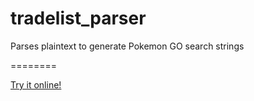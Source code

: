 # tradelist_parser
Parses plaintext to generate Pokemon GO search strings

========

[Try it online!](https://tio.run/##hVvbktxGcn3mfAU4jBDJJYdeX57GQW/IXsV6I9bhtSSHH2QGowAUgBoUqqC6NBq94Q/yd/jD5JOVWegeSpYpagaNBuqSl5MnM4vrnibv/vanxbvP1sTUfGx@eL0qF7UKr983rxfl1DrtdBm0NZ1yaaIPnQ7Z6n7U/E12prM50gd91uOYky@vt/ly2bwtT6nQemtOqrw@qYChe12e6rUO1riRrjHQbBJdxewG60N5Pqbs5rKKaNUsj4Y8DFaXZ2fdWe0dD42v62hBpaRSGeJpd@fyvW@VNfzsYhbdPIUPfH9ddVBPquwv@rblZW/@AUPq8nzcVG89vzsGvFyW77GTPelj813mD6MfveLlYRumv66vm3ym6@RH3etFhfLpZEYfPMvXqjWoIs/OqowXeKoFX5ulvGqWNodyM4c4maEMEQ105FsW2rznoPlh7ZLqQta2rAuK7lg/S@5ns5aHVQulrWXK3ijXmbIHS@qgH7usZYGQLFsGlLiUd12@WK2GImXlxsU/@CKMuKo08VqwJHNmIc7BQx5@LuvVuvdFRIv2W0ymo@sBssojyyGfjefp5jwZVmV0WkXeC@wUimdTMxe@Z/2andtZpMFcqrJVhOyHgbelVxX6ol@tToZVvWjrdapz@BPLfDPL6sujPbYc28yj6a0Y9dKa1RchK9tB3Cy2FPLSalX2OGa7mvKOitPDGLQz7qnMobpO25E1Ec1iqtMFY61qPQ8brd@qxS/GJuVYcuuErdPVauCGIkQs0M9lBd6Zs@wjWFUuyVm6qbrGoqCokHhG2MOJJuV1aqfwFbtz2oNy5ngsqHHc2Wd77Rx7iIH9bdicKRN3CSPpwN46Z3ddMbbnN75tVlv3p1lr2mq8CYWJ1wEfelWeMMG7JgWt@shCcIZlRmLprwAxmDizUUfAiyv3f8wKf09KTBaDONbQ7JdqpyE7HczI@12w9bgZ3plVyfhye1QxBS8uvKpt8WydnQpsn9B3EAQasu58V@6etMtR5bLa4dg@blTx4v3ZsxoBjsnrYmgwdACy1ZrfC8GTo7AOc0o6NIAcAVX4THaer7sENcbiOL7v5ao1LfZt2fXgyRqiknfhhblnQAZCQHw@dPyOB7YqC7SnTxfgogAx1htU5yM7CfZuGcjUmpsZfl1eVqN4XPjQEMSKHWUeDRpbxSXhJm0ryxxhDzuDIhbBQKCsX/CfZW8JpEpn2BURjFrDHgxHy8kMduf40WOpji8nOPboeVDdxwMBAUbdxIA56b66IxY2Ksshzfq5@g@wxuqKlrFXjBXJuFnRD3aYpIvxb5NBJFvhG0UHWMiYGdxbGJCpBjQH1bZluRP24dckAIStO9WzZQxWqWHYa7R8Aj6PgqQLQtM4YcAyCYx98ylxIB5NV0YCbEoMymHUhh@FWQOMbHUd2VUxm4u3icHEaTbdXtdREStOZnZmnNKha6t5xTH5nGAnvYQ2WJCANN4HMvEUrXGq4xcuueWYCIF0oBCjmMIFQbAXs4SfAv9l/RbsoDyBmOl6AY1FJzXCKyJ7ISBBfO@UCTp3fjXodudH3L5IOFcIEsMVDU3lIMG0HpDNk2qnI9CI96SjU1n2PuQwBI7doz3WYmk5RawdYrGYKzw0CYwgVqTNs9hhHupqkJ59v88OsTJ0YgRAFeeqpXh4VS/2EWeIvTeBZRMV9rRrCQxegicoAOCOnWHD@J61CUOjAHPg6QSdsfQopLNnLrlYM6bYW3UAXfnqKS@rzRw8RwM3McxTogYl6nl1KxiUZTQcLeGlYdEiaGy9Eu/Hnq8OsplxtHuScSng/rgZRkMwkInhX8eOAFwGCxQYU7VbQBt7qcVIvFNAk0ti2ifAhbUVB3UBy7IbWLsYzKJHPJQXdkYF3A0sA8wpJGLdg@f4B3tZyBk5nMHSL2wwG2imQCzUH3w3H3IGXRDx4CFE5@LDK6SfMpOntK/6sXHil4TrHSTX8Yp1T1yg7BaeAu7LW0EcEeLb6jAuhvkmgKOzQuFm7FVxCFzj3udOqEjohTR2ucVq2DZyEKDfC71jn4@LZ/J48haiS/VJmwXEjENkQnbAbkWqd5VXiIQ2bS1HPMjKwX5WVq2F4wpkEGLBpmfD4QCRwXWSYCQAiausY0g7h3NiKT3PVLDTStBvAyCPpdN76Pwk@1H8dUk4dM0RLgi/iveQjpsgQxPRDtmEgQjLeifszbAlpB1U0AoxxiSjyA3RaJ18sUQCOpggy7uwZ4TbQ@krxyjEGeA8G0wLIcGWAKNM8C0sqaiwtarTeMlKrPRgCpXHwGlZxiMJwFd@GnTv1CbRo/2f/8ZfccDFVx332UfB3Dm3nDaMZlkA7z5bjpuuU0ILwo4kxvG0sAiR60W35N6zAF21UT0jcSxitYTJjDZDUOfMpG5S58p7wJMdApevLItzHRiAKyrm3ZjLpQKfE7I4AQ/Fn1o9acDfIkAnhosrCTDCi5PMAYcLzMIrYV/N6MR1kGvOmr/u8iCSKpMtYlTR5rAKUG1awyJIcRwPQefY6TSClWdbQhomzBDCp1zDC70cnb54jgu0VcUJMXIlMcM@P4sG1mdSK2dfGqRMRtGV4Z7U6ivzhPu3LbIfJhCBfJhhGmEJWmI7jJkYYxnceXOSbcd5A/4ypsCkot4P9k/JDNsU0lnJsXpigZVrApOB0RzUd7DW4UjoQBfFksCdwFzKoDOQYoZCmM6ogL@VHVDst70X2IHJt7zi3kOvfH9TxkriTUAbRCfYiuidaBxM1kgBwoJoCAMfjZCASNS25zID8Heyh0uA5K@G5bdORvSUIDyQEMW57iJAjxH2UUgYZ8@MW1bHhJxGscUj9XY1ljojOSe8cdVMlpHGBVDcqCRdOGLjUHLRmqsoK3UT@M3Dyn6zA1g8m9XJIGho3fLSVmC89QySUS0wzyTBwvasyhHmNXkOQBg8Sn5HrJAy2nSYahJaVQJpPuuaqRSiK47VV6cuimUC5XthcxRqjeT62HSQ1G0CV@DCQwfalUFseLVgIoGtEMiWw8zzmYq6OlHISTydyggEkvtTUjQEoW87WR0Lpt90LeQgo6KA5Xl6hJlZ0jHQvZH3j9CkBpYbghwBthSRTKdYFVsek/h1i9@SAUOfo5RaQF35pWmfvCCK6pBEsLGfOzCZls3RLIAow0ogDezCK42sZjQ0M1sPwAuqUFJWo6hJLIylDohmfC25j4gkAbw4r8pLnMRMOmJ92gocF/LViv8g43MI2FqQD0FZwjy7U6UYpWxXAzOoAGDO@kqHRiw3SbUm/piRNUqgBmObKmtbIFbBS3IhgCxXUhCTwbKEgKpBV3/UcAoB5BG8AXmeZvGRyNSJ2TSUZi5sQgOoaWKNkwAH4N4oI@mOfa4DcCCsBqYIjiggRzVYxCIkNbS1hjQVcnetRBAXlQW1YGvio@Dfqhfc6sgIpCwB3NBHJiM0DG4QjRK072ZQOQYuM9ZLsMixFrYiiAgMbK8hAMi2C76PoEIMhQixYBriAJwpiZQmMyQpxkwGxiEUmPNXqWcgezhqHi0cNjM5A0KyOgnmrBR0wHPXWrtcjQAFZ1yU7wfJ920eJdEB0AsagjMhcnJNQ7dKkjeyap66u2ZgVCzuWUMwbqo1iYiQoLPGFYFNPCpHwTPeBG932OTOuV6@khM8BK@fq/tUkp5g6ifmPRs4M0ighIipaIZ3ehaqZtXFCFJNO8KyqYUORGArDJ6MGrHR9bL7nkIQryxV3uEiR6cFyVyqFGRBSB8lVZhMXHKoLnsNxn7MLB9YvpYkB7ZZyss8HdgiuB/rgJKJI5fwLrJUEN7TRTI25HdGknVsRUrmSOIzX9nEQNtSjHCMlnAeNWYWJPBCyBhBDzyeZYPdExWSTOMI9aA426qq0q1UCeAtKUnCbtnNCi7UXKdUZdbM5QkuBRKwCsUBDEoKiOxnBgmoU26DoPA15tCwwicp0ehlgg7RS5ROLQlDPQuOAL0gPcBiD1q6B4Maj2IhQQ1vucREwLUUrU@9iV1NKaUchZSW6vu8Pj1wygOgAc@Qkh0MGmg6sjP0ujN9lvx@A68DUAs666MFAuq3Q3F/c3P9cOHJgqolDGI7F9E48e6hJsoYMdujpAM7zcwelnWmLJvDu5GARkTNK07OSNZi7pJiS8dDUXYmXB8JPxto8U9VxarAd@AgabeSp1TyOlpK8muyhgxES1EiHIEaDqIowRIZqhMrFslQ5vIkeXYJWLzKI1YDWkeALsNU2S1FjNqVmsXnlohwliR5mJWUCBddUv3KaZNEVUjUM5sDLxJme1Gd4PoFa7pQ14XbL31viIIzVZvVSaptJYStEtRBPlaET44iAD1kBkF4v9@jyDKDw1wk@lCZbOMeAzipxGSqV0m7oSvFLdXpozXAhEutEQbUH2n@KPUAQeET9SvOUkrqpNuFzA5BYBZGBBoAZOX0Dzo/UXJl5VMrtgC/C6B8s1RitCP6UsS1d8oBfjlqUtm8vDhRpc@NEm9Cr0/izJEAQgcpf8bOXLyUKI5aGxWuMwcjYHxtS1JLZZUw2JcsTHp@ZmaqBUFBsVhCrWCwxSGw@Mr8EeRmwzVEgC@YYqhTbqVWwpxmHMVJcLe1uUJ7rWC14MLc93AZfmxrF25ZpKpOYQfiEmyklMtEZpthWSs0tWA/SfpXT2A2HfdbdClJSP4XavKLFB7xvNat0k4dnWpx0qP6MavzJjksot26Cro4c@IOj0@1jrZ6t0tbzFOuFEV6vVSbCtqwawVwj2oMxLO8FCSojml6ju4tNRFA@bdaZKAAA6IrRH2CZdXeDNkyP0U9kCDg0kLcF1/7WEFIBaQIqUgSqIUHL9Q8tbVK6LdV@mPgaDDbiYmfKomU1PVBAjJzjKfCkGvWD6Q61UYYNX@X6FSQYiUwPgnGV4srbZt05ACT3iTIQLw1ISUsM1cKY2Z9JF61qMetoCSuS@UM4ZMgcOODIPae57zgf46iqfZJQQyELSGwzUwixtJycSIaZqlPsALTCcUi6HXCBSHxk1xSaWOUgntJ/q8dA7jbXmc@yv/RACCPZLZT8UASkM3beik@tRwVAcm1jI8ZZusZ2wqhdpKfU/mbMWgy6@o3SVIibEvKAzD1fOUKtQCyUI1B8kbwOUMshrPS3Z50bevZmTlrXL1kslR/lXQNYdNJ3IcXgTwLAHZgW0AfSZzUvgj6IoiZS4VwpI9hNfra@DBS1DsTQTNJTliAogfGjAXYK03UREkbQhxPDcYDm5xqYF@0Y4DvkKvXSjxgyNaOcI6ErEx6dvj8RUl1gXhVkmwYSM0Jqt50LXXjy3QUOhqM0jHdbuH2fhAakLjq6VuIZBQNExesBAX8i/1QgxAxd00T0ossJQPyaumIUD0NBsYcedsDnQphxNdHgyxO1DCXrDq0rKR7sOmBmjmv@/siIWcQLsWzVykEzKpXci7itgUvKbOSqDaD/QokgSruUkkHPlkp9FCnR6qtiLPCcBFDPchCWXi3w6UvLMM@t5t0eMoAXkqiLYi132uTaJ9rfijY3eVktLQzC69UY1XZqKVrHNMgpWokOTXFgQL6ukUKZ57534JkQo1S1aLCjxbYhlPAYHsmV/q8Uq3x2mI01bOEniM@GCvdGcQZvypGA9LJoiXqzEyEKMzwBqAmBBQBkZOhUwZC93xNdku6GmsSCK5FSRurZKQaeO2qh1Djc5LUeLtmzPoMxlgFAVa5StxEJCluy8Dlc1sJalIpIkcNzBp0qJn0ZdNAqCKs@0E9Myws8Qno7qRvCsoVTD3dcjKKvRWsrTYG1SZmS30jSj@PuC@FVmCgPKvOzBCCPqlTHWAFp5GAMxGRqw1P1Ua2KqK7pdhYKVaFO0hiqAeViAVqibyxA69cmqRYj9R7ly4H0n54gq4VVqG2eDweDkqHkHLLhzwCEnWJZ0RsKaFjU7sedAI4zUCbpa4HFrVcI1onVJJae3mUo19wSm7XTHRshNcIyBqjnAqhgzqrzYtUC7iRZA@wf8ojgLVmhkfjb6QqkBHH9svA0aoNOemmpRJekhZiwgabTZCrdKX6o9WzZilc4PlZSoTan3cuvyL7vxxcJqjt4E3AhV0qx0XUmqNUVNssXYVx4dMNrhxXkHYaYBVXZ1Z2OOoooaYfZ5WEwRbeUBv5ppY940aN5jNHNVhfMDHXtCI1iIMsZbxBLTKun0ddPRoJR19FHrs9TcdBgUnL2Tdfu4DUp5Dqr5rFChA4ri1r5@vBD8RRPuEBaqSoypmClEepNaOriQU2E6KnUnMCB0T4nm@S3FqX04DyAzW0CM8B9/zGQOCXg0wTXT3xw/X0x6b1RdRNJZdOKgKFi8/1YMJeshE5ecSHv4rPsXj7kJHcyZJg4qvkKXzkTtB/ApvliI1dbUiujTToOwuMSBddc5QkWensh0EWlvRqBP/rzskOirVWWqrlPI4moyUeeRzbwISiSC74CZcFQRDup5dWkgQEFAAsOTxTv5ORltrkPadOsNrYSg2TOg6y2JG4PTtVRJhfjiS2TC4oQacrzAGyJ0OQWT2GgrCo6NokdlGNoi3XZToSVPZOBwQGceyLGS8H64BANsNrAwIvEGXkaNtDWtKnxyAPnPphnigGCpiqJBEzdZI39L7PfKrKEaedjniZpG0CIiLNR3IbJJVy6Eg8Ewws6KMjjig4SqcC@GG5DuE0EP3C7kfNOivuNxA3NVLNLG27ZpFNdjuyIWobSnCkgoTQBDCe46APNaEYqPcTVQbYF6gSThXxGrStHH2B/k47C@NExYMfs74y7NUnTu04r8BbwjCPPutZBzojxdRuU91c8ZVytKPGLmzL0UkZ6W9nvMYxM0z70W1AMlePG0uJnpJwqVrDX/Dk0Tc3rSQh1L1OFWixHzE6MDp4w5nRYrO543yPSBw7lxyIE6I7FQZ61Nlr38jEnqoxjHIIJq6m8Nn5rTaLeiREUpyrRxLpRKfYMAUzOQrR3RgZdXU29m6qv2fpdoYoR6CRrC3i/eLawgBWM8M7Z2n25ZHRhAq/hu1M65NEfPgNxwEgFp1wfv3pp1e/8ufuVfPvSPseFiD4YEgGDWX3CyUw8Q7f/pN35YhNk3yj@p5@aYSYhg4EwFLf6A/jhwZszOZeNzS70bHxoYE/fGgSZfA9zNm9veMXPnc0XvOxuf/qJX/71Ut6a//q5UD1PZjcVy@pWK/TVy//7jdfvXx1T6v4o@MJFI31OjYaWSJos0eg2BtQV0T2vemhxGzT7@4MP/0ZT30uX35svg9Z00B/BpWmYVY6/Jr0OTXlGLwfaOAG4Ui/b5B@NpM66cYXhlCeSt7flfXWY/P39/d3f/76u@@/ab7/9uvff9P86Y/ffd/88zfffnOHbz5A@Tq8eYsZf032ZWMPI9y6obPAkCqrgUR/XNER/fsFXnRPDFXL1d29oyOzttwE5NPvjZRGF1Je6OgaBhwjXSDj54fhOlAEXSPtjd7xU0TKy/d2r9/GnQ5m0iWCHP0ivZSnJx8TXXCzsFwhmaLfJVSWcahvVRY6w3o83XryE19MHrSqPG2c8xNdwbdOii5mYnl0gd@23BnBLMu2ELKzKStTwDJVBu@p1KXO5blyPoc/3d3ToVUwR7p8eKCv391/IoH/i1phm9xXhthXghU3xgbh8Ln0Py9qJeH/RaZz94/XiXkt5d6xqrIFunPspWyB7jzfC7/H2/ovWtN3oHVGWRhe1I8NlazIGDdIWTeOrANOA0hxEYYbQfD0Xfn5mZ6CddAvXr5rDNVA5N92mKG5x398q2z@9wAFqjQF3u8KHXG4qbYGdjKVcWjaeNdfnycr/HvawiP9@E93/6l5hXUti2rMsloqarB4Z7iXtdgFoiTByc0Yil@4o7l7Wtf1u8e7F8/c6/rhQ0AOgN2@6d/fv78nl2q@Bg5Bn1csIvkBdm4xoPr@Z7lDLvvu/jdfQgMN948IsH31QIapuzuSYvKf5S52/@mOrz/feuZfiv7@BMbUUAc@jxNv8aHurG/APd0caa2G2ppm2A95N@@KrKkP6mORSnmYJHOz/wjppje098e7uxevmm/1QJUjTKhlpI7OrZN1uIK1DWCfR7p7UX7RkiPv4bjhCoaVASFOsoJiUw0S7NjkSNtbcypipmHJiRqE@g2ZYmwcQ6Isga1Fhsaw5fehNnG/h4fm/u315rvikg3p88UXAiTr2Yh7lAU9UDDJ1NmgLr2@EWxrUrx7QVKLdLhRBPfF5J9pHpqZpVhE@AKOcfvKodBHmPRAQFjiDN/E4zdC/KAQU13/pr7@Fl9jQT8br4DHB8grYsrrqAfuHBZQAeiXp6kj/VCH//R/TMgef53pqpQXzzRe3ypSR/bVzQUIbsQtUMOwwIMQkDiPMIqYBnoQkCp40Omd57ojcVrt3hzzvG0@fmx@@9hg8htYOiDrkRZlhnq/vFbuPVspfpZF/qvDRD24h0NiSqvCm7zxG1Ckh39hGf8gq8BfgGwCO2SAq5BAYPBXhbvQeTAiAQUS6kJu6MPP0ITMCDIpz1y9q0z09bra/QZTxU@Q4AHiBV6qZPpDAmWUq2h6kiG5Dum00itMFm8EdbM@ePILMYz67rvyquDdr736Tt6l2POqeB/znms0pPduN3tjnm@reAmTnd6KVrFjOtxNQ5FZkqj0Jnr9Yv53x@6hwRfPQLfOIu8@m@kqXZKjzPuebIOWjghE/7udfZ2s4nb5bBgi6roystAv8J2N8su7P8gbn5p3H5vbYQ8p/j@vffFW2dO/PTb/ManUTGXPkTaiCgoTCMdfRuHfsTQemz/o1LS6/DuhAtzXmPYzu5NVCXmH8t/ff3jyxr2J1JLs35C63kSd3jzTxFv8KZTo@t59@Uw9r1BtnzRR4EjG@lICAoeA4Bf0rgT6n8lp/nS4cn2MFPbXj8U@6pzVOO4XeKNZrX5mEoCl95AFrRXkGPMceItke0FAeEcCuRkfkahYEr4hTL/Z67uSqtAbMz31/r4EbX7vh99i27LWZ5IV6HnVeEIvOg1f2BgssmGyVnCz3H/@ogx@fLhNmt4ec13FUE2ZhyJa9o5@sE5vHnv700//Cw)

